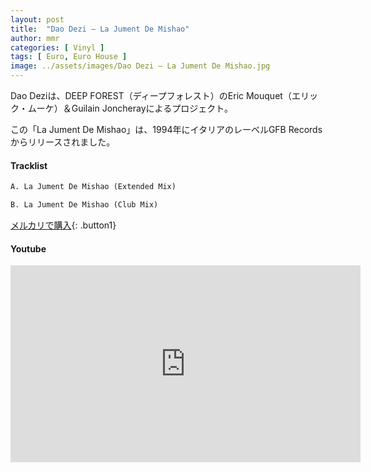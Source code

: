 ```yaml
---
layout: post
title:  "Dao Dezi – La Jument De Mishao"
author: mmr
categories: [ Vinyl ]
tags: [ Euro, Euro House ]
image: ../assets/images/Dao Dezi – La Jument De Mishao.jpg
---
```


Dao Deziは、DEEP FOREST（ディープフォレスト）のEric Mouquet（エリック・ムーケ）＆Guilain Joncherayによるプロジェクト。

この「La Jument De Mishao」は、1994年にイタリアのレーベルGFB Recordsからリリースされました。

#### Tracklist
```md
A. La Jument De Mishao (Extended Mix)

B. La Jument De Mishao (Club Mix)
```

[メルカリで購入](https://jp.mercari.com/item/m81110098498?afid=6142608987){: .button1}

#### Youtube
<iframe width="560" height="315" src="https://www.youtube.com/embed/MBeqP32w7DE?si=G1an0xmKRRe56Jth" title="YouTube video player" frameborder="0" allow="accelerometer; autoplay; clipboard-write; encrypted-media; gyroscope; picture-in-picture; web-share" referrerpolicy="strict-origin-when-cross-origin" allowfullscreen></iframe>